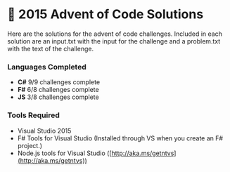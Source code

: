 # :christmas_tree: 2015 Advent of Code Solutions

Here are the solutions for the advent of code challenges.
Included in each solution are an input.txt with the input for the challenge and a problem.txt with the text of the challenge.

### Languages Completed
 * **C#** 9/9 challenges complete
 * **F#** 6/8 challenges complete
 * **JS** 3/8 challenges complete

### Tools Required
 - Visual Studio 2015
 - F# Tools for Visual Studio (Installed through VS when you create an F# project.)
 - Node.js tools for Visual Studio ([http://aka.ms/getntvs](http://aka.ms/getntvs))
 